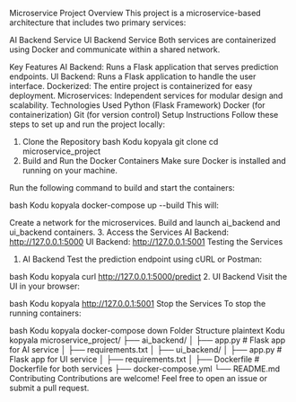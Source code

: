 Microservice Project
Overview
This project is a microservice-based architecture that includes two primary services:

AI Backend Service
UI Backend Service
Both services are containerized using Docker and communicate within a shared network.

Key Features
AI Backend: Runs a Flask application that serves prediction endpoints.
UI Backend: Runs a Flask application to handle the user interface.
Dockerized: The entire project is containerized for easy deployment.
Microservices: Independent services for modular design and scalability.
Technologies Used
Python (Flask Framework)
Docker (for containerization)
Git (for version control)
Setup Instructions
Follow these steps to set up and run the project locally:

1. Clone the Repository
bash
Kodu kopyala
git clone <repository-url>
cd microservice_project
2. Build and Run the Docker Containers
Make sure Docker is installed and running on your machine.

Run the following command to build and start the containers:

bash
Kodu kopyala
docker-compose up --build
This will:

Create a network for the microservices.
Build and launch ai_backend and ui_backend containers.
3. Access the Services
AI Backend: http://127.0.0.1:5000
UI Backend: http://127.0.0.1:5001
Testing the Services
1. AI Backend
Test the prediction endpoint using cURL or Postman:

bash
Kodu kopyala
curl http://127.0.0.1:5000/predict
2. UI Backend
Visit the UI in your browser:

bash
Kodu kopyala
http://127.0.0.1:5001
Stop the Services
To stop the running containers:

bash
Kodu kopyala
docker-compose down
Folder Structure
plaintext
Kodu kopyala
microservice_project/
├── ai_backend/
│   ├── app.py       # Flask app for AI service
│   ├── requirements.txt
│
├── ui_backend/
│   ├── app.py       # Flask app for UI service
│   ├── requirements.txt
│
├── Dockerfile       # Dockerfile for both services
├── docker-compose.yml
└── README.md
Contributing
Contributions are welcome! Feel free to open an issue or submit a pull request.
